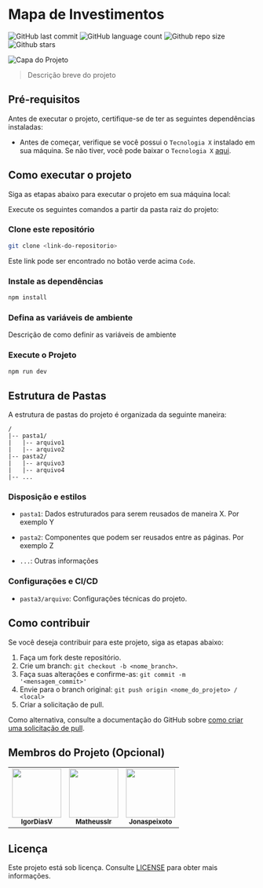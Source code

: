 # Mapa de Investimentos

<!-- Shields Exemplo, existem N diferentes shield em https://shields.io/ -->
![GitHub last commit](https://img.shields.io/github/last-commit/Governo-Cidadao/Mapa)
![GitHub language count](https://img.shields.io/github/languages/count/Governo-Cidadao/Mapa)
![Github repo size](https://img.shields.io/github/repo-size/Governo-Cidadao/Mapa)
![Github stars](https://img.shields.io/github/stars/Governo-Cidadao/Mapa)

![Capa do Projeto](https://source.unsplash.com/featured/1280x720)

> Descrição breve do projeto

## Pré-requisitos

Antes de executar o projeto, certifique-se de ter as seguintes dependências instaladas:

- Antes de começar, verifique se você possui o `Tecnologia X` instalado em sua máquina. Se não tiver, você pode baixar o `Tecnologia X` [aqui](https://exemplo_de_link.com).

## Como executar o projeto

Siga as etapas abaixo para executar o projeto em sua máquina local:

Execute os seguintes comandos a partir da pasta raiz do projeto:

<!-- Aqui é tudo exemplo, só trocar -->

### Clone este repositório

```bash
git clone <link-do-repositorio>
```

Este link pode ser encontrado no botão verde acima `Code`.

### Instale as dependências

```bash
npm install
```

### Defina as variáveis de ambiente

Descrição de como definir as variáveis de ambiente

### Execute o Projeto

```bash
npm run dev
```

## Estrutura de Pastas

A estrutura de pastas do projeto é organizada da seguinte maneira:

```text
/
|-- pasta1/
|   |-- arquivo1
|   |-- arquivo2
|-- pasta2/
|   |-- arquivo3
|   |-- arquivo4
|-- ...
```

<!-- Outra forma de descrever é em texto corrido -->

### Disposição e estilos

* `pasta1`: Dados estruturados para serem reusados de maneira X. Por exemplo Y

* `pasta2`: Componentes que podem ser reusados entre as páginas. Por exemplo Z
  
* `...`: Outras informações

### Configurações e CI/CD

* `pasta3/arquivo`: Configurações técnicas do projeto.

## Como contribuir

Se você deseja contribuir para este projeto, siga as etapas abaixo:

1. Faça um fork deste repositório.
2. Crie um branch: `git checkout -b <nome_branch>`.
3. Faça suas alterações e confirme-as: `git commit -m '<mensagem_commit>'`
4. Envie para o branch original: `git push origin <nome_do_projeto> / <local>`
5. Criar a solicitação de pull.

Como alternativa, consulte a documentação do GitHub sobre [como criar uma solicitação de pull](https://help.github.com/en/github/collaborating-with-issues-and-pull-requests/creating-a-pull-request).

## Membros do Projeto (Opcional)

<table>
  <tr>
    <td align="center">
      <a href="https://github.com/IgorDiasV">
        <img src="https://github.com/IgorDiasV.png" width="100px">
        <br>
        <sub>
          <b>IgorDiasV</b>
        </sub>
      </a>
    </td>
    <td align="center">
      <a href="https://github.com/matheusslr">
        <img src="https://github.com/matheusslr.png" width="100px">
        <br>
        <sub>
          <b>Matheusslr</b>
        </sub>
      </a>
    </td>
    <td align="center">
      <a href="https://github.com/jonaspeixoto">
        <img src="https://github.com/jonaspeixoto.png" width="100px">
        <br>
        <sub>
          <b>Jonaspeixoto</b>
        </sub>
      </a>
    </td>
  </tr>
</table>

## Licença

Este projeto está sob licença. Consulte [LICENSE](LICENSE.md) para obter mais informações.
